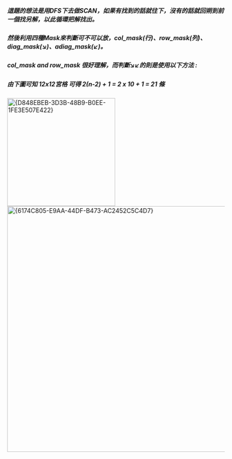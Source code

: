 ##### 這題的想法是用DFS下去做SCAN，如果有找到的話就往下，沒有的話就回朔到前一個找另解，以此循環把解找出。  
##### 然後利用四種Mask來判斷可不可以放，col_mask(行)、row_mask(列)、diag_mask(↘)、adiag_mask(↙)。  
##### col_mask and row_mask 很好理解，而判斷↘↙的則是使用以下方法 :  
##### 由下圖可知 12x12宮格 可得 2(n-2) + 1 = 2 x 10 + 1 = 21 條   
<img width="250" alt="{D848EBEB-3D3B-48B9-B0EE-1FE3E507E422}" src="https://github.com/user-attachments/assets/24436fd1-d92f-4ff6-b32c-2041de6dbe73" />   
  
<img width="569" alt="{6174C805-E9AA-44DF-B473-AC2452C5C4D7}" src="https://github.com/user-attachments/assets/b580ffde-c13e-4335-8d47-6ce94007269c" />

